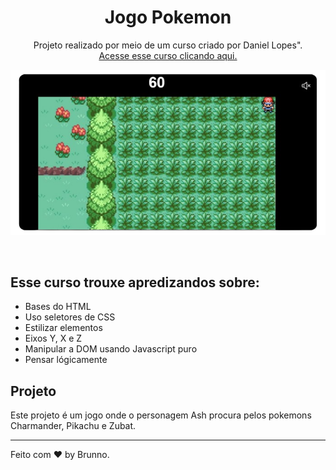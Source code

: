 <h1 align="center"> Jogo Pokemon </h1>

<p align="center">
Projeto realizado por meio de um curso criado por Daniel Lopes". <br/>
<a href="https://www.udemy.com/course/como-construir-um-game-pokemon-com-html-css-javascript/ ">Acesse esse curso clicando aqui.</a>
</p>

<p align="center">
  <img src="https://github.com/brunnofleck/jogopokemon/blob/main/telajogo.png">
</p>

<br>

## Esse curso trouxe apredizandos sobre:

- Bases do HTML
- Uso seletores de CSS
- Estilizar elementos
- Eixos Y, X e Z
- Manipular a DOM usando Javascript puro
- Pensar lógicamente

## Projeto

Este projeto é um jogo onde o personagem Ash procura pelos pokemons Charmander, Pikachu e Zubat.

---

Feito com ♥ by Brunno.